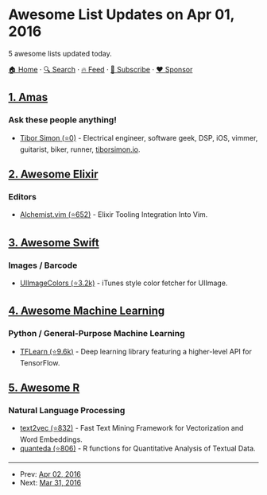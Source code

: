 # Awesome List Updates on Apr 01, 2016

5 awesome lists updated today.

[🏠 Home](/README.md) · [🔍 Search](https://www.trackawesomelist.com/search/) · [🔥 Feed](https://www.trackawesomelist.com/rss.xml) · [📮 Subscribe](https://trackawesomelist.us17.list-manage.com/subscribe?u=d2f0117aa829c83a63ec63c2f&id=36a103854c) · [❤️  Sponsor](https://github.com/sponsors/theowenyoung)



## [1. Amas](/content/sindresorhus/amas/README.md)

### Ask these people anything!

*   [Tibor Simon (⭐0)](https://github.com/tiborsimon/ama) - Electrical engineer, software geek, DSP, iOS, vimmer, guitarist, biker, runner, [tiborsimon.io](https://tiborsimon.io).

## [2. Awesome Elixir](/content/h4cc/awesome-elixir/README.md)

### Editors

*   [Alchemist.vim (⭐652)](https://github.com/slashmili/alchemist.vim) - Elixir Tooling Integration Into Vim.

## [3. Awesome Swift](/content/matteocrippa/awesome-swift/README.md)

### Images / Barcode

*   [UIImageColors (⭐3.2k)](https://github.com/jathu/UIImageColors) - iTunes style color fetcher for UIImage.

## [4. Awesome Machine Learning](/content/josephmisiti/awesome-machine-learning/README.md)

### Python / General-Purpose Machine Learning

*   [TFLearn (⭐9.6k)](https://github.com/tflearn/tflearn) - Deep learning library featuring a higher-level API for TensorFlow.

## [5. Awesome R](/content/qinwf/awesome-R/README.md)

### Natural Language Processing

*   [text2vec (⭐832)](https://github.com/dselivanov/text2vec) - Fast Text Mining Framework for Vectorization and Word Embeddings.
*   [quanteda (⭐806)](https://github.com/kbenoit/quanteda) - R functions for Quantitative Analysis of Textual Data.

---

- Prev: [Apr 02, 2016](/content/2016/04/02/README.md)
- Next: [Mar 31, 2016](/content/2016/03/31/README.md)